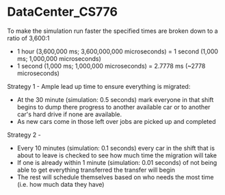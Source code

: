 # DataCenter_CS776

To make the simulation run faster the specified times are broken down to a ratio of 3,600:1
- 1 hour (3,600,000 ms; 3,600,000,000 microseconds) = 1 second (1,000 ms; 1,000,000 microseconds)
- 1 second (1,000 ms; 1,000,000 microseconds) = 2.7778 ms (~2778 microseconds)


Strategy 1 - Ample lead up time to ensure everything is migrated:
- At the 30 minute (simulation: 0.5 seconds) mark everyone in that shift begins to dump there progress to another available car or to another car's hard drive if none are available.
- As new cars come in those left over jobs are picked up and completed 

Strategy 2 - 
- Every 10 minutes (simulation: 0.1 seconds) every car in the shift that is about to leave is checked to see how much time the migration will take
- If one is already within 1 minute (simulation: 0.01 seconds) of not being able to get everything transferred the transfer will begin 
- The rest will schedule themselves based on who needs the most time (i.e. how much data they have)